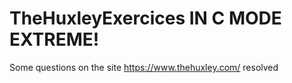 # TheHuxleyExercices IN C MODE EXTREME!
 Some questions on the site https://www.thehuxley.com/ resolved
